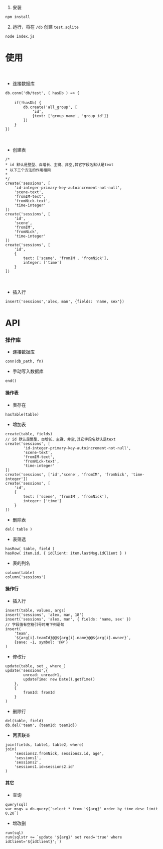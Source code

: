 
1. 安装　

```
npm install
```

2. 运行，将在 `/db` 创建 `test.sqlite`　

```
node index.js
```


# 使用
　

- 连接数据库
```
db.conn('db/test', ( hasDb ) => {
　
    if(!hasDb) {
        db.create('all_group', [
            'id',
            {text: ['group_name', 'group_id']}
        ])
    }
})
```
　
- 创建表
```
/*
* id 默认是整型、自增长、主键、非空,其它字段名默认是text
* 以下三个方法的作用相同
*
*/
create('sessions', [
    'id-integer-primary-key-autoincrement-not-null',
    'scene-text',
    'fromIM-text',
    'fromNick-text',
    'time-integer'
])
create('sessions', [
    'id',
    'scene',
    'fromIM',
    'fromNick',
    'time-integer'
])
create('sessions', [
    'id',
    {
        text: ['scene', 'fromIM', 'fromNick'],
        integer: ['time']
    }
])
```
　
- 插入行
```
insert('sessions','alex, man', {fields: 'name, sex'})
```


# API　

### 操作库

- 连接数据库
```
conn(db_path, fn)
```
- 手动写入数据库
```
end()
```


#### 操作表
- 表存在
````
hasTable(table)
````
- 增加表
```
create(table, fields)
// id 默认是整型、自增长、主键、非空,其它字段名默认是text
create('sessions', [
        'id-integer-primary-key-autoincrement-not-null',
        'scene-text',
        'fromIM-text',
        'fromNick-text',
        'time-integer'
])
create('sessions', ['id','scene', 'fromIM', 'fromNick', 'time-integer'])
create('sessions', [
    'id',
    {
        text: ['scene', 'fromIM', 'fromNick'],
        integer: ['time']
    }
])
```
- 删除表
````
del( table )
````
- 表筛选
````
hasRow( table, field )
hasRow( item.id, { idClient: item.lastMsg.idClient } )
````
- 表的列名
````
column(table)
column('sessions')
````

#### 操作行
- 插入行
```
insert(table, values, args)
insert('sessions', 'alex, man, 18')
insert('sessions', 'alex, man', { fields: 'name, sex' })
// 字段值有空格引号时用下列语句
insert(
    'team',
    `${arg[i].teamId}@@${arg[i].name}@@${arg[i].owner}`,
    {save: -1, symbol: '@@'}
)
```
- 修改行
````
update(table, set_, where_)
update('sessions',{
        unread: unread+1,
        updateTime: new Date().getTime()
    },
    {
        fromId: fromId
    }
)
````
- 删除行
````
del(table, field)
db.del('team', {teamId: teamId})
````

- 两表联查
```
join(fields, table1, table2, where)
join(
    'sessions2.fromNick, sessions2.id, age',
    'sessions1',
    'sessions2',
    'sessions1.id=sessions2.id'
)
```

#### 其它
- 查询
```
query(sql)
var msgs = db.query(`select * from '${arg}' order by time desc limit 0,20`)
```
- 增改删
```
run(sql)
run(sqlstr += `update '${arg}' set read='true' where idClient='${idClient}';`)
```







